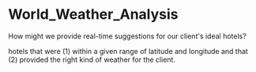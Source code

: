 # World_Weather_Analysis

How might we provide real-time suggestions for our client's ideal hotels? 

hotels that were (1) within a given range of latitude and longitude and that (2) provided the right kind of weather for the client.
